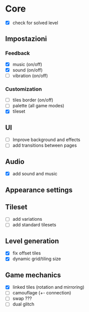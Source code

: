 # Core

- [x] check for solved level

## Impostazioni

### Feedback

- [x] music (on/off)
- [x] sound (on/off)
- [ ] vibration (on/off)

### Customization

- [ ] tiles border (on/off)
- [ ] palette (all game modes)
- [x] tileset

## UI

- [ ] Improve background and effects
- [ ] add transitions between pages

## Audio

- [x] add sound and music

## Appearance settings

## Tileset

- [ ] add variations
- [ ] add standard tilesets

## Level generation

- [x] fix offset tiles
- [x] dynamic grid/tiling size

## Game mechanics

- [x] linked tiles (rotation and mirroring)
- [ ] camouflage (+- connection)
- [ ] swap ???
- [ ] dual glitch

